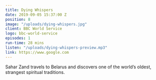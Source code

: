 ```yaml
---
title: Dying Whispers
date: 2019-09-05 15:37:00 Z
position: 8
image: "/uploads/dying-whispers.jpg"
client: BBC World Service
logo: bbc-world-service
episodes: 1
run-time: 28 mins
listen: "/uploads/dying-whispers-preview.mp3"
link: https://www.google.com
---
```


Sahar Zand travels to Belarus and discovers one of the world’s oldest, strangest spiritual traditions.
